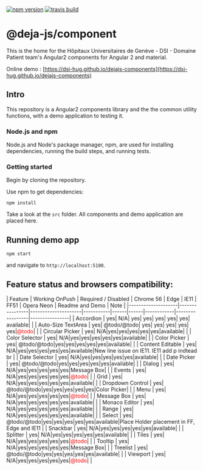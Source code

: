 [![npm version](https://badge.fury.io/js/%40deja-js%2Fcomponent.svg)](https://www.npmjs.com/package/@deja-js/component)
[![travis build](https://travis-ci.org/DSI-HUG/dejajs-components.svg?branch=master)](https://travis-ci.org/DSI-HUG/dejajs-components)

# @deja-js/component
This is the home for the Hôpitaux Universitaires de Genève - DSI - Domaine Patient team's Angular2 components for Angular 2 and material. 

Online demo : [https://dsi-hug.github.io/dejajs-components](https://dsi-hug.github.io/dejajs-components)

## Intro

This repository is a Angular2 components library and the the common utility functions, with a demo application to testing it.

### Node.js and npm

Node.js and Node's package manager, npm, are used for installing dependencies,
running the build steps, and running tests.

### Getting started 

Begin by cloning the repository.

Use npm to get dependencies:

`npm install`

Take a look at the `src` folder. All components and demo application are placed here. 


## Running demo app 

`npm start`

and navigate to `http://localhost:5100`.


## Feature status and browsers compatibility:

| Feature            | Working OnPush | Required / Disabled | Chrome 56 | Edge | IE11 | FF51 | Opera Neon | Readme and Demo | Note           |
|--------------------|----------------|---------------------|-----------|------|------|------------|-----------------|----------------|
| Accordion          |             yes|                  N/A|        yes|   yes|   yes|   yes|         yes|        available|                |
| Auto-Size TextArea |             yes|          @todo/@todo|        yes|   yes|   yes|   yes|         yes|<span style="color:red">@todo</span>| |
| Circular Picker    |             yes|                  N/A|yes|yes|yes|yes|yes|available| |
| Color Selector     |             yes|                  N/A|yes|yes|yes|yes|yes|available| |
| Color Picker       |             yes|          @todo/@todo|yes|yes|yes|yes|yes|available| |
| Content Editable   |             yes|                 N/A|yes|yes|yes|yes|yes|available|New line issue on IE11. IE11 add p indtead br |
| Date Selector      |             yes|                 N/A|yes|yes|yes|yes|yes|available| |
| Date Picker        |             yes|          @todo/@todo|yes|yes|yes|yes|yes|available| |
| Dialog             |             yes|                 N/A|yes|yes|yes|yes|yes|Message Box| |
| Events             |             yes|                 N/A|yes|yes|yes|yes|yes|<span style="color:red">@todo</span>| |
| Grid               |             yes|                 N/A|yes|yes|yes|yes|yes|available| |
| Dropdown Control   |             yes|          @todo/@todo|yes|yes|yes|yes|yes|Color Picker| |
| Menu               |             yes|                 N/A|yes|yes|yes|yes|yes|<span style="color:red">@todo</span>| |
| Message Box        |             yes|                 N/A|yes|yes|yes|yes|yes|available| |
| Monaco Editor      |             yes|                 N/A|yes|yes|yes|yes|yes|available| |
| Range              |             yes|                 N/A|yes|yes|yes|yes|yes|available| |
| Select             |             yes|          @todo/@todo|yes|yes|yes|yes|yes|available|Place Holder placement in FF, Edge and IE11 |
| Snackbar           |             yes|                 N/A|yes|yes|yes|yes|yes|available| |
| Splitter           |             yes|                 N/A|yes|yes|yes|yes|yes|available| |
| Tiles              |             yes|                 N/A|yes|yes|yes|yes|yes|<span style="color:red">@todo</span>| |
| Tooltip            |             yes|                 N/A|yes|yes|yes|yes|yes|Message Box| |
| Treelist           |             yes|          @todo/@todo|yes|yes|yes|yes|yes|available| |
| Viewport           |             yes|                 N/A|yes|yes|yes|yes|yes|<span style="color:red">@todo</span>| |

